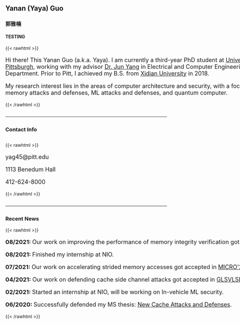 ## Yanan (Yaya) Guo
### 郭雅楠
#### TESTING


{{< rawhtml >}}
<p style="width: 800px; font-size:18px"> Hi there! This Yanan Guo (a.k.a. Yaya). I am currently a third-year PhD student at <a href="https://www.pitt.edu">University of Pittsburgh</a>, working with my advisor <a href="https://sites.pitt.edu/~juy9/">Dr. Jun Yang</a> in Electrical and Computer Engineering Department. Prior to Pitt, I achieved my B.S. from <a href="https://www.xidian.edu.cn/">Xidian University</a> in 2018.</p>

<p style="width: 800px; font-size:18px"> My research interest lies in the areas of computer architecture and security, with a focus on memory attacks and defenses, ML attacks and defenses, and quantum computer.</p>

{{< /rawhtml >}}


##

---
##

### Contact Info


##

{{< rawhtml >}}
<p> </p>
<p style="width: 800px; font-size:18px"><i  class="far fa-envelope"></i>   yag45@pitt.edu</p>

<p> </p>
<p style="width: 800px; font-size:18px"><i  class="far fa-building"></i>  1113 Benedum Hall</p>
<p> </p>
<p style="width: 800px; font-size:18px"><i  class="fas fa-phone"></i>  412-624-8000</p>
{{< /rawhtml >}}

##
---
##

### Recent News

{{< rawhtml >}}
<p style="width: 1000px; font-size:18px"><b>  08/2021: </b>Our work on improving the performance of memory integrity verification got accpeted in <a href="https://seed-symposium.org/">SEED'21</a>. </p>
<p style="width: 1000px; font-size:18px"><b>  08/2021: </b>Finished my internship at NIO. </p>
<p style="width: 1000px; font-size:18px"><b>  07/2021: </b>Our work on accelerating strided memory accesses got accepted in <a href="https://www.microarch.org/micro54/">MICRO'21</a>. </p>
<p style="width: 1000px; font-size:18px"><b>  04/2021: </b>Our work on defending cache side channel attacks got accepted in <a href="https://www.glsvlsi.org/">GLSVLSI'21</a>. </p>
<p style="width: 1000px; font-size:18px"><b>  02/2021: </b>Started an internship at NIO, will be working on In-vehicle ML security. </p>
<p style="width: 1000px; font-size:18px"><b>  06/2020: </b> Successfully defended my MS thesis: <a href="http://d-scholarship.pitt.edu/38323/">New Cache Attacks and Defenses</a>. </p>
{{< /rawhtml >}}

